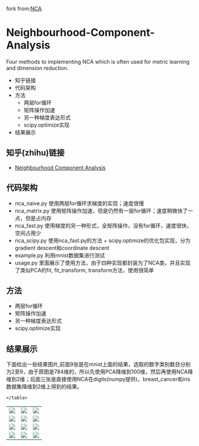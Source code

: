 fork from:[NCA](https://github.com/lxcnju/Neighbourhood-Component-Analysis)
# Neighbourhood-Component-Analysis
Four methods to implementing NCA which is often used for metric learning and dimension reduction.


* 知乎链接
* 代码架构
* 方法
  * 两层for循环
  * 矩阵操作加速
  * 另一种梯度表达形式
  * scipy.optimize实现
* 结果展示

## 知乎(zhihu)链接
  * [Neighbourhood Component Analysis ](https://zhuanlan.zhihu.com/p/48371593)

## 代码架构
 * nca_naive.py  使用两层for循环求梯度的实现；速度很慢
 * nca_matrix.py 使用矩阵操作加速，但是仍然有一层for循环；速度稍微快了一点，但是占内存
 * nca_fast.py   使用梯度的另一种形式，全矩阵操作，没有for循环，速度很快，空间占用少
 * nca_scipy.py  使用nca_fast.py的方法 + scipy.optimize的优化包实现，分为gradient descent和coordinate descent
 * example.py    利用mnist数据集进行测试
 * usage.py      里面展示了使用方法，由于四种实现都封装为了NCA类，并且实现了类似PCA的fit, fit_transform, transform方法，使用很简单

## 方法
  * 两层for循环
  * 矩阵操作加速
  * 另一种梯度表达形式
  * scipy.optimize实现

## 结果展示
  下面给出一些结果图片,前面9张是在mnist上面的结果，选取的数字类别数目分别为2至9，由于原图是784维的，所以先使用PCA降维到100维，然后再使用NCA降维到2维；后面三张是直接使用NCA在digits(numpy提供)，breast_cancer和iris数据集降维到2维上得到的结果。
  <div> 
    <table>
     <tr>
      <td><img src = "https://github.com/lxcnju/Neighbourhood-Component-Analysis/blob/master/pics/mnist_with_2_digits.jpg"></td>
      <td><img src = "https://github.com/lxcnju/Neighbourhood-Component-Analysis/blob/master/pics/mnist_with_3_digits.jpg"></td>
      <td><img src = "https://github.com/lxcnju/Neighbourhood-Component-Analysis/blob/master/pics/mnist_with_4_digits.jpg"></td>
     </tr>
     <tr>
      <td><img src = "https://github.com/lxcnju/Neighbourhood-Component-Analysis/blob/master/pics/mnist_with_5_digits.jpg"></td>
      <td><img src = "https://github.com/lxcnju/Neighbourhood-Component-Analysis/blob/master/pics/mnist_with_6_digits.jpg"></td>
      <td><img src = "https://github.com/lxcnju/Neighbourhood-Component-Analysis/blob/master/pics/mnist_with_7_digits.jpg"></td>
     </tr>
     <tr>
      <td><img src = "https://github.com/lxcnju/Neighbourhood-Component-Analysis/blob/master/pics/mnist_with_8_digits.jpg"></td>
      <td><img src = "https://github.com/lxcnju/Neighbourhood-Component-Analysis/blob/master/pics/mnist_with_9_digits.jpg"></td>
      <td><img src = "https://github.com/lxcnju/Neighbourhood-Component-Analysis/blob/master/pics/mnist_with_10_digits.jpg"></td>
     </tr>
     <tr>
      <td><img src = "https://github.com/lxcnju/Neighbourhood-Component-Analysis/blob/master/pics/digits_np.jpg"></td>
      <td><img src = "https://github.com/lxcnju/Neighbourhood-Component-Analysis/blob/master/pics/breast_cancer.jpg"></td>
      <td><img src = "https://github.com/lxcnju/Neighbourhood-Component-Analysis/blob/master/pics/iris.jpg"></td>
     </tr>
     
    </table>
  </div>



